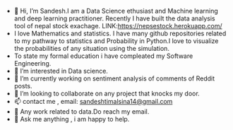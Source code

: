 - 👋 Hi, I’m Sandesh.I am a Data Science ethusiast and Machine learning and deep learning practitioner. Recently I have built the data analysis tool of nepal stock exachage.                LINK:https://nepsestock.herokuapp.com/
- I love Mathematics and statistics. I have many github repositories related to my pathway to statistics and Probability in Python.I love to visualize the probabilities of any situation using the simulation.
- To state my formal education i have compleated my Software Engineering.
- 👀 I’m interested in Data science.
- 🌱 I’m currently working on sentiment analysis of comments of Reddit posts.
- 💞️ I’m looking to collaborate on any project that knocks my door.
- 📫 contact me , email: sandeshtimalsina14@gmail.com
- 💼 Any work related to data.Do reach my email.
- 💬 Ask me anything , i am happy to help.


<!---
callingsandesh/callingsandesh is a ✨ special ✨ repository because its `README.md` (this file) appears on your GitHub profile.
You can click the Preview link to take a look at your changes.
--->
